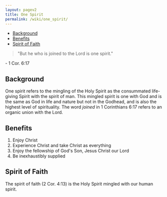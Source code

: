 ```yaml
---
layout: pagev2
title: One Spirit
permalink: /wiki/one_spirit/
---
```

- [Background](#background)
- [Benefits](#benefits)
- [Spirit of Faith](#spirit-of-faith)

>"But he who is joined to the Lord is one spirit."

\- 1 Cor. 6:17

## Background

One spirit refers to the mingling of the Holy Spirit as the consummated life-giving Spirit with the spirit of man. This mingled spirit is one with God and is the same as God in life and nature but not in the Godhead, and is also the highest level of spirituality. The word *joined* in 1 Corinthians 6:17 refers to an organic union with the Lord.

## Benefits

1. Enjoy Christ
2. Experience Christ and take Christ as everything
3. Enjoy the fellowship of God's Son, Jesus Christ our Lord
4. Be inexhaustibly supplied

## Spirit of Faith

The spirit of faith (2 Cor. 4:13) is the Holy Spirit mingled with our human spirit.